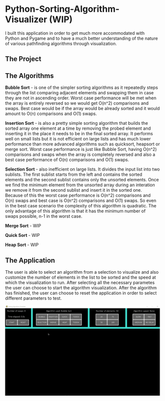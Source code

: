 # Python-Sorting-Algorithm-Visualizer (WIP)

I built this application in order to get much more accommodated with Python and Pygame and to have a much better understanding of the nature of various pathfinding algorithms through visualization.

## The Project

## The Algorithms

**Bubble Sort** - is one of the simpler sorting algorithms as it repeatedly steps through the list comparing adjacent elements and swapping them in case they are not in ascending order. Worst case performance will be met when the array is entirely reversed so we would get O(n^2) comparisons and swaps. Best case would be if the array would be already sorted and it would amount to O(n) comparisons and O(1) swaps.

**Insertion Sort** - is also a pretty simple sorting algorithm that builds the sorted array one element at a time by removing the probed element and inserting it in the place it needs to be in the final sorted array. It performs well on small lists but it is not efficient on large lists and has much lower performance than more advanced algorithms such as quicksort, heapsort or merge sort. Worst case performance is just like Bubble Sort, having O(n^2) comparisons and swaps when the array is completely reversed and also a best case performance of O(n) comparisons and O(1) swaps.

**Selection Sort** - also inefficient on large lists. It divides the input list into two sublists. The first sublist starts from the left and contains the sorted elements and the second sublist contains only the unsorted elements. Once we find the minimum element from the unsorted array during an interation we remove it from the second sublist and insert it in the sorted one. Because of this the worst case performance is O(n^2) comparisons and O(n) swaps and best case is O(n^2) comparisons and O(1) swaps. So even in the best case scenario the complexity of this algorithm is quadratic. The only advantage of this algorithm is that it has the minimum number of swaps possible, n-1 in the worst case.

**Merge Sort** - WIP

**Quick Sort** - WIP

**Heap Sort** - WIP

## The Application

The user is able to select an algorithm from a selection to visualize and also customize the number of elements in the list to be sorted and the speed at which the visualization to run. After selecting all the necessary parametes the user can choose to start the algorithm visualization. After the algorithm has finished, the user can choose to reset the application in order to select different parameters to test.

![](https://github.com/andreidumitrescu95/Python-Sorting-Algorithm-Visualizer/blob/master/sorting.gif)

